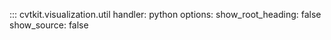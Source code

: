 ::: cvtkit.visualization.util
    handler: python
    options:
        show_root_heading: false
        show_source: false
